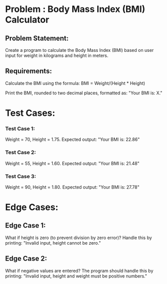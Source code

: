 # Problem : Body Mass Index (BMI) Calculator

## Problem Statement:

Create a program to calculate the Body Mass Index (BMI) based on user input for weight in kilograms and height in meters.

## Requirements:

Calculate the BMI using the formula: BMI = Weight/(Height \* Height)

Print the BMI, rounded to two decimal places, formatted as: "Your BMI is: X."

# Test Cases:

### Test Case 1:

Weight = 70, Height = 1.75. Expected output: "Your BMI is: 22.86"

### Test Case 2:

Weight = 55, Height = 1.60. Expected output: "Your BMI is: 21.48"

### Test Case 3:

Weight = 90, Height = 1.80. Expected output: "Your BMI is: 27.78"

# Edge Cases:

## Edge Case 1:

What if height is zero (to prevent division by zero error)? Handle this by printing: "Invalid input, height cannot be zero."

## Edge Case 2:

What if negative values are entered? The program should handle this by printing: "Invalid input, height and weight must be positive numbers."
